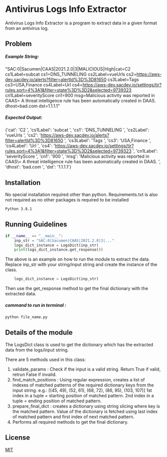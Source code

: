 # Antivirus Logs Info Extractor

Antivirus Logs Info Extractor is a program to extract data in a given format from an antivirus log.

## Problem

##### Example String:

"SAC:0|Sacumen|CAAS|2021.2.0|3|MALICIOUS|High|cat=C2
cs1Label=subcat cs1=DNS_TUNNELING cs2Label=vueUrls 
cs2=https://aws-dev.sacdev.io/alerts?filter=alertId%3D%3D81650 
cs3Label=Tags cs3=USA,Finance cs4Label=Url 
cs4=https://aws-dev.sacdev.io/settings/tir?rules.sort=4%3A1&filter=state%3D%3D2&selected=9739323 
cn1Label=severityScore cn1=900 msg=Malicious activity was reported in CAAS\= A threat intelligence rule 
has been automatically created in DAAS. dhost=bad.com dst=1.1.1.1"

##### Expected Output:

{'cat': 'C2 ', 'cs1Label': 'subcat ', 'cs1': 'DNS_TUNNELING ', 'cs2Label': 'vueUrls ', 'cs2': 'https://aws-dev.sacdev.io/alerts?filter=alertId%3D%3D81650 ', 'cs3Label': 'Tags ', 'cs3': 'USA,Finance ', 'cs4Label': 'Url ', 'cs4': 'https://aws-dev.sacdev.io/settings/tir?rules.sort=4%3A1&filter=state%3D%3D2&selected=9739323 ', 'cn1Label': 'severityScore ', 'cn1': '900 ', 'msg': 'Malicious activity was reported in CAAS\\= A threat intelligence rule has been automatically created in DAAS. ', 'dhost': 'bad.com ', 'dst': '1.1.1.1'}


## Installation

No special installation required other than python. Requirements.txt is also not required as no other packages is required to be installed

```bash
Python 3.8.1
```

## Running Guidelines

```python
if __name__ == "__main__":
    inp_str = "SAC:0|Sacumen|CAAS|2021.2.0|3|..."
    logs_dict_instance = LogsDict(inp_str)
    print(logs_dict_instance.get_response())
```

The above is an example on how to run the module to extract the data. Replace inp_str with your string/input string and create the instance of the class.
```python
    logs_dict_instance = LogsDict(inp_str)
```

Then use the get_response method to get the final dictionary with the extracted data.

##### command to run in terminal : 
```bash
python file_name.py
```

## Details of the module

The LogsDict class is used to get the dictionary which has the extracted data from the logs/input string.

There are 5 methods used in this class:

1. validate_params : Check if the input is a valid string. Return True if valid, retrun False if invalid.
2. find_match_positions : Using regular expression, creates a list of indexes of matched patterns of the required dictionary keys from the input string.
e.g.: [(45, 49), (52, 61), (68, 72), (86, 95), (103, 107)]
1st index in a tuple = starting position of matched pattern.
2nd index in a tuple = ending position of matched pattern.
3. prepare_final_dict : creates a dictionary using string slicing where key is the matched pattern. Value of the dictionary is fetched using last index of matched pattern and first index of next matched pattern.
4. Performs all required methods to get the final dictionary.


## License
[MIT](https://choosealicense.com/licenses/mit/)